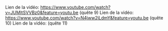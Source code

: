 Lien de la vidéo: https://www.youtube.com/watch?v=JUMItSVVBz0&feature=youtu.be (quête 9)
Lien de la vidéo: https://www.youtube.com/watch?v=N4jww2jLdmY&feature=youtu.be (quête 10)
Lien de la vidéo:                                                              (quête 11)